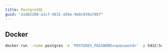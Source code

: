 ```yaml
---
title: PostgreSQL
guid: "a1d02288-a1c7-4631-a5be-9e8c939a78bf"
---
```


## Docker

```bash
docker run --name postgres -e 'POSTGRES_PASSWORD=<password>' -p 5432:5432 -d postgres
```
